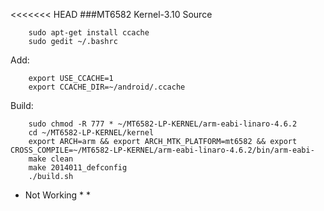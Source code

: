<<<<<<< HEAD
###MT6582 Kernel-3.10 Source

		sudo apt-get install ccache
		sudo gedit ~/.bashrc
Add:

		export USE_CCACHE=1
		export CCACHE_DIR=~/android/.ccache

Build:

		sudo chmod -R 777 * ~/MT6582-LP-KERNEL/arm-eabi-linaro-4.6.2
		cd ~/MT6582-LP-KERNEL/kernel
		export ARCH=arm && export ARCH_MTK_PLATFORM=mt6582 && export CROSS_COMPILE=~/MT6582-LP-KERNEL/arm-eabi-linaro-4.6.2/bin/arm-eabi-
		make clean
		make 2014011_defconfig
		./build.sh


* Not Working
  * 
  * 

